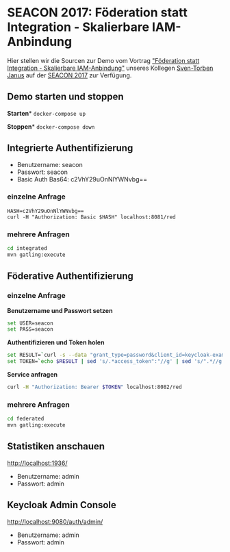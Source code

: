 # SEACON 2017: Föderation statt Integration - Skalierbare IAM-Anbindung

Hier stellen wir die Sourcen zur Demo vom Vortrag ["Föderation statt Integration - Skalierbare IAM-Anbindung"](https://conciso.de/event/seacon-2017/) unseres Kollegen [Sven-Torben Janus](https://github.com/sventorben) auf der [SEACON 2017](http://www.sea-con.de/seacon2017.html) zur Verfügung.

## Demo starten und stoppen

**Starten***
```docker-compose up```

**Stoppen***
```docker-compose down```

## Integrierte Authentifizierung

* Benutzername: seacon
* Passwort: seacon
* Basic Auth Bas64: c2VhY29uOnNlYWNvbg==

### einzelne Anfrage

```
HASH=c2VhY29uOnNlYWNvbg==
curl -H "Authorization: Basic $HASH" localhost:8081/red
```

### mehrere Anfragen

```bash
cd integrated
mvn gatling:execute
```

## Föderative Authentifizierung

### einzelne Anfrage

**Benutzername und Passwort setzen**
```bash
set USER=seacon
set PASS=seacon
```

**Authentifizieren und Token holen**
```bash
set RESULT=`curl -s --data "grant_type=password&client_id=keycloak-example&username=${USER}&password=${PASS}" http://localhost:9080/auth/realms/keycloak-example/protocol/openid-connect/token`
set TOKEN=`echo $RESULT | sed 's/.*access_token":"//g' | sed 's/".*//g'`
````

**Service anfragen**
```bash
curl -H "Authorization: Bearer $TOKEN" localhost:8082/red
```

### mehrere Anfragen

```bash
cd federated
mvn gatling:execute
```

## Statistiken anschauen

[http://localhost:1936/](http://localhost:1936/)
* Benutzername: admin
* Passwort: admin

## Keycloak Admin Console

[http://localhost:9080/auth/admin/](http://localhost:9080/auth/admin/)
* Benutzername: admin
* Passwort: admin
